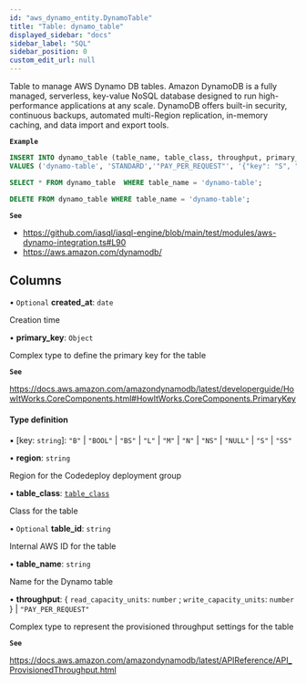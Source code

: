 ```yaml
---
id: "aws_dynamo_entity.DynamoTable"
title: "Table: dynamo_table"
displayed_sidebar: "docs"
sidebar_label: "SQL"
sidebar_position: 0
custom_edit_url: null
---
```


Table to manage AWS Dynamo DB tables. Amazon DynamoDB is a fully managed, serverless, key-value
NoSQL database designed to run high-performance applications at any scale. DynamoDB offers built-in security,
continuous backups, automated multi-Region replication, in-memory caching, and data import and export tools.

**`Example`**

```sql TheButton[Manage a DynamoDB table]="Manage a DynamoDB table"
INSERT INTO dynamo_table (table_name, table_class, throughput, primary_key)
VALUES ('dynamo-table', 'STANDARD','"PAY_PER_REQUEST"', '{"key": "S", "val": "S"}');

SELECT * FROM dynamo_table  WHERE table_name = 'dynamo-table';

DELETE FROM dynamo_table WHERE table_name = 'dynamo-table';
```

**`See`**

 - https://github.com/iasql/iasql-engine/blob/main/test/modules/aws-dynamo-integration.ts#L90
 - https://aws.amazon.com/dynamodb/

## Columns

• `Optional` **created\_at**: `date`

Creation time

• **primary\_key**: `Object`

Complex type to define the primary key for the table

**`See`**

https://docs.aws.amazon.com/amazondynamodb/latest/developerguide/HowItWorks.CoreComponents.html#HowItWorks.CoreComponents.PrimaryKey

#### Type definition

▪ [key: `string`]: ``"B"`` \| ``"BOOL"`` \| ``"BS"`` \| ``"L"`` \| ``"M"`` \| ``"N"`` \| ``"NS"`` \| ``"NULL"`` \| ``"S"`` \| ``"SS"``

• **region**: `string`

Region for the Codedeploy deployment group

• **table\_class**: [`table_class`](../enums/aws_dynamo_entity.TableClass.md)

Class for the table

• `Optional` **table\_id**: `string`

Internal AWS ID for the table

• **table\_name**: `string`

Name for the Dynamo table

• **throughput**: { `read_capacity_units`: `number` ; `write_capacity_units`: `number`  } \| ``"PAY_PER_REQUEST"``

Complex type to represent the provisioned throughput settings for the table

**`See`**

https://docs.aws.amazon.com/amazondynamodb/latest/APIReference/API_ProvisionedThroughput.html
